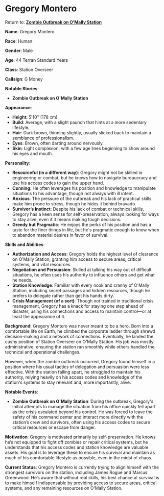 # Gregory Montero
Return to: [**Zombie Outbreak on O'Mally Station**](ZooomsMain.md)

**Name**: Gregory Montero

**Race**: Human

**Gender**: Male

**Age**: 44 Terran Standard Years

**Class**: Station Overseer

**Callsign**: G Money

**Notable Stories**:

- **Zombie Outbreak on O'Mally Station**

**Appearance**:

- **Height**: 5'10" (178 cm)
- **Build**: Average, with a slight paunch that hints at a more sedentary lifestyle.
- **Hair**: Dark brown, thinning slightly, usually slicked back to maintain a semblance of professionalism.
- **Eyes**: Brown, often darting around nervously.
- **Skin**: Light complexion, with a few age lines beginning to show around his eyes and mouth.

**Personality**:

- **Resourceful (in a different way)**: Gregory might not be skilled in engineering or combat, but he knows how to navigate bureaucracy and use his access codes to gain the upper hand.
- **Cunning**: He often leverages his position and knowledge to manipulate situations to his advantage, though not always with ill intent.
- **Anxious**: The pressure of the outbreak and his lack of practical skills make him prone to stress, though he hides it behind bravado.
- **Survivor’s Instinct**: Despite his lack of combat or technical skills, Gregory has a keen sense for self-preservation, always looking for ways to stay alive, even if it means making tough decisions.
- **Greedy but Pragmatic**: He enjoys the perks of his position and has a taste for the finer things in life, but he's pragmatic enough to know when to abandon material desires in favor of survival.

**Skills and Abilities**:

- **Authorization and Access**: Gregory holds the highest level of clearance on O'Mally Station, granting him access to secure areas, critical systems, and vital resources.
- **Negotiation and Persuasion**: Skilled at talking his way out of difficult situations, he often uses his authority to influence others and get what he needs.
- **Station Knowledge**: Familiar with every nook and cranny of O'Mally Station, including secret passages and hidden resources, though he prefers to delegate rather than get his hands dirty.
- **Crisis Management (of a sort)**: Though not trained in traditional crisis management, Gregory has a knack for staying one step ahead of disaster, using his connections and access to maintain control—or at least the appearance of it.

**Background**: Gregory Montero was never meant to be a hero. Born into a comfortable life on Earth, he climbed the corporate ladder through shrewd decision-making and a network of connections. Eventually, he landed the cushy position of Station Overseer on O'Mally Station. His job was mostly administrative, ensuring the station ran smoothly while others handled the technical and operational challenges.

However, when the zombie outbreak occurred, Gregory found himself in a position where his usual tactics of delegation and persuasion were less effective. With the station falling apart, he struggled to maintain his authority, relying heavily on his access codes and knowledge of the station's systems to stay relevant and, more importantly, alive.

**Notable Events**:

- **Zombie Outbreak on O'Mally Station**: During the outbreak, Gregory's initial attempts to manage the situation from his office quickly fell apart as the crisis escalated beyond his control. He was forced to leave the safety of his command center and interact more directly with the station’s crew and survivors, often using his access codes to secure critical resources or escape from danger.

**Motivation**: Gregory is motivated primarily by self-preservation. He knows he’s not equipped to fight off zombies or repair critical systems, but he understands that his access codes and station knowledge are valuable assets. His goal is to leverage these to ensure his survival and maintain as much of his comfortable lifestyle as possible, even in the midst of chaos.

**Current Status**: Gregory Montero is currently trying to align himself with the strongest survivors on the station, including James Rogue and Marcus Greenwood. He’s aware that without real skills, his best chance at survival is to make himself indispensable by providing access to secure areas, critical systems, and any remaining resources on O'Mally Station.